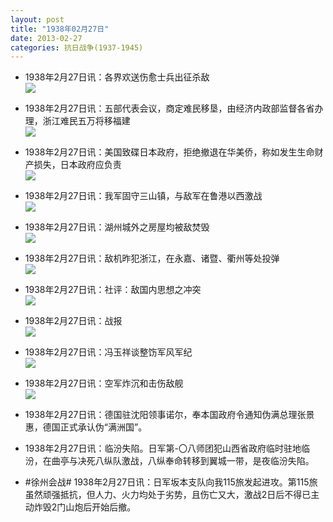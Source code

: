 ```yaml
---
layout: post
title: "1938年02月27日"
date: 2013-02-27
categories: 抗日战争(1937-1945)
---
```


<meta name="referrer" content="no-referrer" />

- 1938年2月27日讯：各界欢送伤愈士兵出征杀敌 <br/><img src="https://ww2.sinaimg.cn/large/aca367d8jw1e28cwq6o7wj.jpg" />

- 1938年2月27日讯：五部代表会议，商定难民移垦，由经济内政部监督各省办理，浙江难民五万将移福建 <br/><img src="https://ww1.sinaimg.cn/large/aca367d8jw1e28b6m9e9rj.jpg" />

- 1938年2月27日讯：美国致碟日本政府，拒绝撤退在华美侨，称如发生生命财产损失，日本政府应负责 <br/><img src="https://ww4.sinaimg.cn/large/aca367d8jw1e289g3ei7dj.jpg" />

- 1938年2月27日讯：我军固守三山镇，与敌军在鲁港以西激战 <br/><img src="https://ww4.sinaimg.cn/large/aca367d8jw1e287pyfdgpj.jpg" />

- 1938年2月27日讯：湖州城外之房屋均被敌焚毁 <br/><img src="https://ww2.sinaimg.cn/large/aca367d8jw1e285z2uaapj.jpg" />

- 1938年2月27日讯：敌机昨犯浙江，在永嘉、诸暨、衢州等处投弹 <br/><img src="https://ww4.sinaimg.cn/large/aca367d8jw1e2848vmcfnj.jpg" />

- 1938年2月27日讯：社评：敌国内思想之冲突 <br/><img src="https://ww2.sinaimg.cn/large/aca367d8jw1e27vkn9phmj.jpg" />

- 1938年2月27日讯：战报 <br/><img src="https://ww1.sinaimg.cn/large/aca367d8jw1e27tudmunkj.jpg" />

- 1938年2月27日讯：冯玉祥谈整饬军风军纪 <br/><img src="https://ww3.sinaimg.cn/large/aca367d8jw1e27s3u23lhj.jpg" />

- 1938年2月27日讯：空军炸沉和击伤敌舰 <br/><img src="https://ww1.sinaimg.cn/large/aca367d8jw1e27qdl1kc1j.jpg" />

- 1938年2月27日讯：德国驻沈阳领事诺尔，奉本国政府令通知伪满总理张景惠，德国正式承认伪“满洲国”。 

- 1938年2月27日讯：临汾失陷。日军第-〇八师团犯山西省政府临时驻地临汾，在曲亭与决死八纵队激战，八纵奉命转移到翼城一带，是夜临汾失陷。 

- #徐州会战# 1938年2月27日讯：日军坂本支队向我115旅发起进攻。第115旅虽然顽强抵抗，但人力、火力均处于劣势，且伤亡又大，激战2日后不得已主动炸毁2门山炮后开始后撤。 

